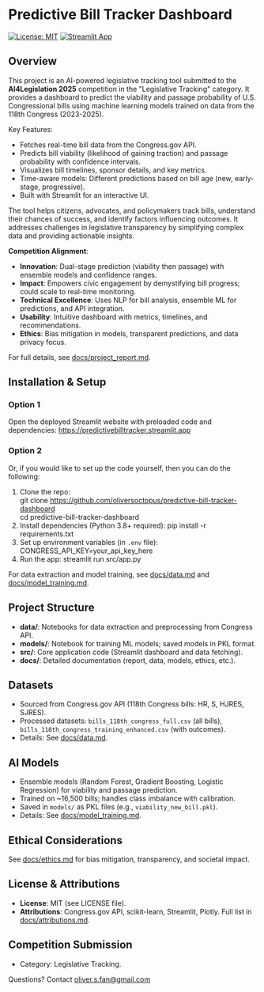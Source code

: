 # Predictive Bill Tracker Dashboard

[![License: MIT](https://img.shields.io/badge/License-MIT-yellow.svg)](https://opensource.org/licenses/MIT)
[![Streamlit App](https://static.streamlit.io/badges/streamlit_badge_black_white.svg)](https://predictivebilltracker.streamlit.app/)

## Overview
This project is an AI-powered legislative tracking tool submitted to the **AI4Legislation 2025** competition in the "Legislative Tracking" category. It provides a dashboard to predict the viability and passage probability of U.S. Congressional bills using machine learning models trained on data from the 118th Congress (2023-2025).

Key Features:
- Fetches real-time bill data from the Congress.gov API.
- Predicts bill viability (likelihood of gaining traction) and passage probability with confidence intervals.
- Visualizes bill timelines, sponsor details, and key metrics.
- Time-aware models: Different predictions based on bill age (new, early-stage, progressive).
- Built with Streamlit for an interactive UI.

The tool helps citizens, advocates, and policymakers track bills, understand their chances of success, and identify factors influencing outcomes. It addresses challenges in legislative transparency by simplifying complex data and providing actionable insights.

**Competition Alignment**:
- **Innovation**: Dual-stage prediction (viability then passage) with ensemble models and confidence ranges.
- **Impact**: Empowers civic engagement by demystifying bill progress; could scale to real-time monitoring.
- **Technical Excellence**: Uses NLP for bill analysis, ensemble ML for predictions, and API integration.
- **Usability**: Intuitive dashboard with metrics, timelines, and recommendations.
- **Ethics**: Bias mitigation in models, transparent predictions, and data privacy focus.

For full details, see [docs/project_report.md](docs/project_report.md).
<!--
## Demo Video
Watch the 7-minute demonstration: [YouTube Link](https://www.youtube.com/watch?v=PLACEHOLDER)  <!-- Replace with your video URL

This video covers: Project motivation, data flow, model predictions, dashboard demo, and ethical notes.-->

## Installation & Setup
### Option 1
Open the deployed Streamlit website with preloaded code and dependencies: https://predictivebilltracker.streamlit.app

### Option 2
Or, if you would like to set up the code yourself, then you can do the following:
1. Clone the repo: <br>git clone https://github.com/oliversoctopus/predictive-bill-tracker-dashboard</br>
cd predictive-bill-tracker-dashboard
2. Install dependencies (Python 3.8+ required):
pip install -r requirements.txt  
3. Set up environment variables (in `.env` file):
CONGRESS_API_KEY=your_api_key_here  
4. Run the app:
streamlit run src/app.py

For data extraction and model training, see [docs/data.md](docs/data.md) and [docs/model_training.md](docs/model_training.md).

## Project Structure
- **data/**: Notebooks for data extraction and preprocessing from Congress API.
- **models/**: Notebook for training ML models; saved models in PKL format.
- **src/**: Core application code (Streamlit dashboard and data fetching).
- **docs/**: Detailed documentation (report, data, models, ethics, etc.).

## Datasets
- Sourced from Congress.gov API (118th Congress bills: HR, S, HJRES, SJRES).
- Processed datasets: `bills_118th_congress_full.csv` (all bills), `bills_118th_congress_training_enhanced.csv` (with outcomes).
- Details: See [docs/data.md](docs/data.md).

## AI Models
- Ensemble models (Random Forest, Gradient Boosting, Logistic Regression) for viability and passage prediction.
- Trained on ~16,500 bills; handles class imbalance with calibration.
- Saved in `models/` as PKL files (e.g., `viability_new_bill.pkl`).
- Details: See [docs/model_training.md](docs/model_training.md).

## Ethical Considerations
See [docs/ethics.md](docs/ethics.md) for bias mitigation, transparency, and societal impact.

## License & Attributions
- **License**: MIT (see LICENSE file).
- **Attributions**: Congress.gov API, scikit-learn, Streamlit, Plotly. Full list in [docs/attributions.md](docs/attributions.md).

## Competition Submission
- Category: Legislative Tracking.

Questions? Contact oliver.s.fan@gmail.com